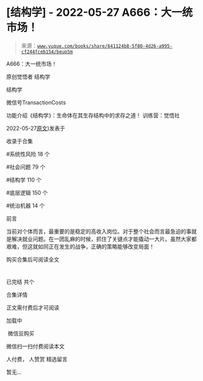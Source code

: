 # [结构学] - 2022-05-27 A666：大一统市场！

> 来源：[`www.yuque.com/books/share/641124b8-5f80-4d26-a995-cf244fceb154/beup5m`](https://www.yuque.com/books/share/641124b8-5f80-4d26-a995-cf244fceb154/beup5m)



A666：大一统市场！ 

原创觉悟者 结构学 

结构学 

微信号TransactionCosts 

功能介绍《结构学》：生命体在其生存结构中的求存之道！ 训练营：觉悟社 

2022-05-27[原文](https://mp.weixin.qq.com/s?__biz=MzIzMDYwOTM0Mg==&mid=2247487245&idx=1&sn=f82b8a48375f5a816678a056d1ca0aae&chksm=e8b197dcdfc61eca787ba08a03a27d2e0a2e58c1c8564fe0548d2a1ff46509f8f377893e2728#rd))发表于 

收录于合集 

#系统性风险 18 个 

#社会问题 79 个 

#结构学 110 个 

#底层逻辑 150 个 

#统治机器 14 个 

前言 

当前对个体而言，最重要的是稳定的高收入岗位。对于整个社会而言最急迫的事就是解决就业问题。在一团乱麻的时候，抓住了关键点才能撬动一大片。虽然大家都艰难，但这就如同正在发生的战争，正确的策略能够改变局面！ 

购买合集后可阅读全文 

# 

已完结 共个 

合集详情 

正文需付费后才可阅读 

加载中 

 微信豆购买 

微信扫一扫付费阅读本文 

人付费， 人赞赏 <ne-h3 id="8HE65" data-lake-id="8HE65"><ne-heading-ext><ne-heading-anchor></ne-heading-anchor><ne-heading-fold></ne-heading-fold></ne-heading-ext><ne-heading-content>精选留言</ne-heading-content></ne-h3> 

暂无...